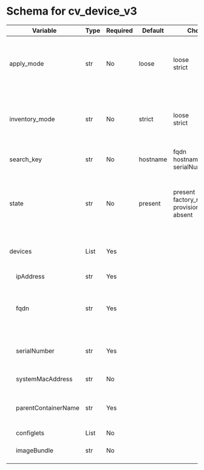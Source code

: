 <!--
  ~ Copyright (c) 2023-2025 Arista Networks, Inc.
  ~ Use of this source code is governed by the Apache License 2.0
  ~ that can be found in the LICENSE file.
  -->

# Schema for cv_device_v3

| Variable | Type | Required | Default | Choices | Description |
| -------- | ---- | -------- | ------- | ------------------ | ----------- |
| apply_mode | str | No | loose | loose<br>strict | Set how configlets are attached/detached on device. If set to strict all configlets not listed in your vars are detached |
| inventory_mode | str | No | strict | loose<br>strict | Define how missing devices are handled. "loose" will ignore missing devices. "strict" will fail on any missing device |
| search_key | str | No | hostname | fqdn<br>hostname<br>serialNumber | Key name to use to look for device in CloudVision |
| state | str| No | present | present<br>factory_reset<br>provisioning_reset<br>absent | Set if Ansible should build, remove devices from provisioning, fully decommission or factory reset devices on CloudVision |
| devices | List | Yes |  |  | List of devices with their container and configlets information |
| &nbsp;&nbsp;&nbsp;&nbsp;ipAddress | str | Yes |  |  | IP address of the device |
| &nbsp;&nbsp;&nbsp;&nbsp;fqdn | str | Yes |  |  | Fully Qualified Domain Name of the device.<br>This field is required along with `parentContainerName` |
| &nbsp;&nbsp;&nbsp;&nbsp;serialNumber | str | Yes |  |  | serial number of the device.<br>This field is required along with `parentContainerName` |
| &nbsp;&nbsp;&nbsp;&nbsp;systemMacAddress | str | No |  |  | MAC address of the device |
| &nbsp;&nbsp;&nbsp;&nbsp;parentContainerName | str | Yes |  |  | Name of the parent container.<br>This field is required along with either `serialNumber` or `fqdn` |
| &nbsp;&nbsp;&nbsp;&nbsp;configlets | List | No |  |  | List of configlets |
| &nbsp;&nbsp;&nbsp;&nbsp;imageBundle | str | No |  |  | Name of the image bundle applied to a container/device |
